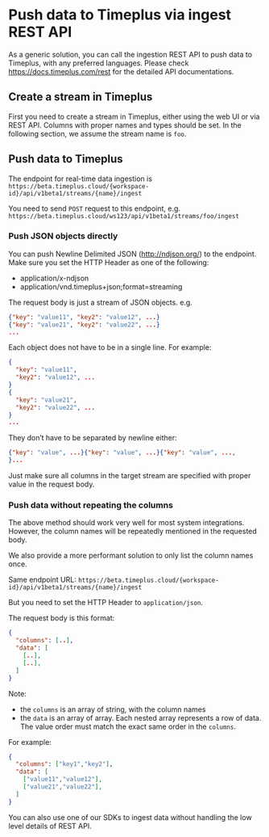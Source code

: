 # Push data to Timeplus via ingest REST API

As a generic solution, you can call the ingestion REST API to push data to Timeplus, with any preferred languages. Please check https://docs.timeplus.com/rest for the detailed API documentations.

## Create a stream in Timeplus

First you need to create a stream in Timeplus, either using the web UI or via REST API. Columns with proper names and types should be set. In the following section, we assume the stream name is `foo`.

## Push data to Timeplus

The endpoint for real-time data ingestion is `https://beta.timeplus.cloud/{workspace-id}/api/v1beta1/streams/{name}/ingest`

You need to send `POST` request to this endpoint, e.g. ``https://beta.timeplus.cloud/ws123/api/v1beta1/streams/foo/ingest``

### Push JSON objects directly

You can push Newline Delimited JSON (http://ndjson.org/) to the endpoint. Make sure you set the HTTP Header as one of the following:
* application/x-ndjson
* application/vnd.timeplus+json;format=streaming

The request body is just a stream of JSON objects. e.g.
```json
{"key": "value11", "key2": "value12", ...}
{"key": "value21", "key2": "value22", ...}
...
```

Each object does not have to be in a single line. For example:
```json
{
  "key": "value11", 
  "key2": "value12", ...
}
{
  "key": "value21", 
  "key2": "value22", ...
}
...
```

They don’t have to be separated by newline either:
```json
{"key": "value", ...}{"key": "value", ...}{"key": "value", ...,
}...
```

Just make sure all columns in the target stream are specified with proper value in the request body.

### Push  data  without repeating the columns

The above method should work very well for most system integrations.  However, the column names will be repeatedly mentioned in the requested body.

We also provide a more performant solution to only list the column names once.

Same endpoint URL: `https://beta.timeplus.cloud/{workspace-id}/api/v1beta1/streams/{name}/ingest`

But you need to set the HTTP Header to `application/json`.

The request body is this format:
```json
{ 
  "columns": [..],
  "data": [ 
    [..],
    [..],
  ]
}
```

Note:
* the `columns` is an array of string, with the column names
* the `data` is an array of array. Each nested array represents a row of data. The value order must match the exact same order in the `columns`.

For example:
```json
{ 
  "columns": ["key1","key2"],
  "data": [ 
    ["value11","value12"],
    ["value21","value22"],
  ]
}

```

You can also use one of our SDKs to ingest data without handling the low level details of REST API.